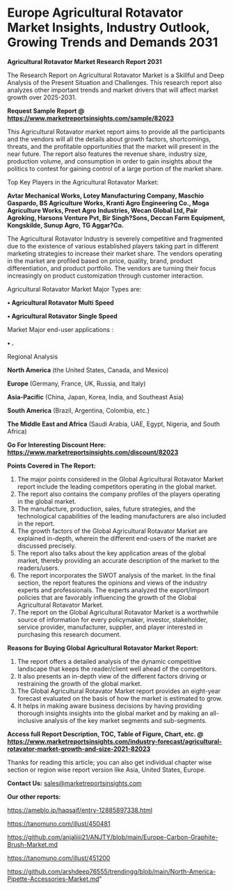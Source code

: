 # Europe Agricultural Rotavator Market Insights, Industry Outlook, Growing Trends and Demands 2031

<strong>Agricultural Rotavator Market Research Report 2031</strong>

The Research Report on Agricultural Rotavator Market is a Skillful and Deep Analysis of the Present Situation and Challenges. This research report also analyzes other important trends and market drivers that will affect market growth over 2025-2031.

<strong>Request Sample Report @ <a href=https://www.marketreportsinsights.com/sample/82023>https://www.marketreportsinsights.com/sample/82023</a></strong>

This Agricultural Rotavator market report aims to provide all the participants and the vendors will all the details about growth factors, shortcomings, threats, and the profitable opportunities that the market will present in the near future. The report also features the revenue share, industry size, production volume, and consumption in order to gain insights about the politics to contest for gaining control of a large portion of the market share.

Top Key Players in the Agricultural Rotavator Market:

<strong>Avtar Mechanical Works, Lotey Manufacturing Company, Maschio Gaspardo, BS Agriculture Works, Kranti Agro Engineering Co., Moga Agriculture Works, Preet Agro Industries, Wecan Global Ltd, Pair Agroking, Harsons Venture Pvt, Bir Singh?Sons, Deccan Farm Equipment, Kongskilde, Sunup Agro, TG Aggar?Co.</strong>

The Agricultural Rotavator Industry is severely competitive and fragmented due to the existence of various established players taking part in different marketing strategies to increase their market share. The vendors operating in the market are profiled based on price, quality, brand, product differentiation, and product portfolio. The vendors are turning their focus increasingly on product customization through customer interaction.

Agricultural Rotavator Market Major Types are:

<strong>• Agricultural Rotavator Multi Speed

• Agricultural Rotavator Single Speed</strong>

Market Major end-user applications :

<strong>• .</strong>

Regional Analysis

</u><strong><b>North America</b></strong> (the United States, Canada, and Mexico)

<strong><b>Europe </b></strong>(Germany, France, UK, Russia, and Italy)

<strong><b>Asia-Pacific</b></strong> (China, Japan, Korea, India, and Southeast Asia)

<strong><b>South America</b></strong> (Brazil, Argentina, Colombia, etc.)

<strong><b>The Middle East and Africa</b></strong> (Saudi Arabia, UAE, Egypt, Nigeria, and South Africa)

<strong>Go For Interesting Discount Here: <a href=https://www.marketreportsinsights.com/discount/82023>https://www.marketreportsinsights.com/discount/82023</a></strong>

<strong>Points Covered in The Report:</strong>
<ol>
  <li>The major points considered in the Global Agricultural Rotavator Market report include the leading competitors operating in the global market.</li>
  <li>The report also contains the company profiles of the players operating in the global market.</li>
  <li>The manufacture, production, sales, future strategies, and the technological capabilities of the leading manufacturers are also included in the report.</li>
  <li>The growth factors of the Global Agricultural Rotavator Market are explained in-depth, wherein the different end-users of the market are discussed precisely.</li>
  <li>The report also talks about the key application areas of the global market, thereby providing an accurate description of the market to the readers/users.</li>
  <li>The report incorporates the SWOT analysis of the market. In the final section, the report features the opinions and views of the industry experts and professionals. The experts analyzed the export/import policies that are favorably influencing the growth of the Global Agricultural Rotavator Market.</li>
  <li>The report on the Global Agricultural Rotavator Market is a worthwhile source of information for every policymaker, investor, stakeholder, service provider, manufacturer, supplier, and player interested in purchasing this research document.</li>
</ol>
<strong>Reasons for Buying Global Agricultural Rotavator Market Report:</strong>

<ol>
  <li>The report offers a detailed analysis of the dynamic competitive landscape that keeps the reader/client well ahead of the competitors.</li>
  <li>It also presents an in-depth view of the different factors driving or restraining the growth of the global market.</li>
  <li>The Global Agricultural Rotavator Market report provides an eight-year forecast evaluated on the basis of how the market is estimated to grow.</li>
  <li>It helps in making aware business decisions by having providing thorough insights insights into the global market and by making an all-inclusive analysis of the key market segments and sub-segments.</li>
</ol>
<strong>Access full Report Description, TOC, Table of Figure, Chart, etc. @ <a href=https://www.marketreportsinsights.com/industry-forecast/agricultural-rotavator-market-growth-and-size-2021-82023>https://www.marketreportsinsights.com/industry-forecast/agricultural-rotavator-market-growth-and-size-2021-82023</a></strong>


Thanks for reading this article; you can also get individual chapter wise section or region wise report version like Asia, United States, Europe.

<strong>Contact Us:</strong>
sales@marketreportsinsights.com

<strong>Our other reports:</strong>

<a href=https://ameblo.jp/haqsaif/entry-12885897338.html>https://ameblo.jp/haqsaif/entry-12885897338.html</a>

<a href=https://tanomuno.com/illust/450481>https://tanomuno.com/illust/450481</a>

<a href=https://github.com/anjaliiii21/ANJTY/blob/main/Europe-Carbon-Graphite-Brush-Market.md>https://github.com/anjaliiii21/ANJTY/blob/main/Europe-Carbon-Graphite-Brush-Market.md</a>

<a href=https://tanomuno.com/illust/451200>https://tanomuno.com/illust/451200</a>

<a href=https://github.com/arshdeep76555/trendingg/blob/main/North-America-Pipette-Accessories-Market.md>https://github.com/arshdeep76555/trendingg/blob/main/North-America-Pipette-Accessories-Market.md</a>"

